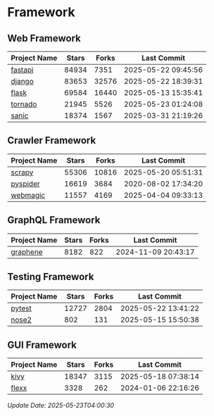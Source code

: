 # Framework

## Web Framework
| Project Name | Stars | Forks | Last Commit |
| ------------ | ----- | ----- | ----------- |
| [fastapi](https://github.com/fastapi/fastapi) | 84934 | 7351 | 2025-05-22 09:45:56 |
| [django](https://github.com/django/django) | 83653 | 32576 | 2025-05-22 18:39:31 |
| [flask](https://github.com/pallets/flask) | 69584 | 16440 | 2025-05-13 15:35:41 |
| [tornado](https://github.com/tornadoweb/tornado) | 21945 | 5526 | 2025-05-23 01:24:08 |
| [sanic](https://github.com/sanic-org/sanic) | 18374 | 1567 | 2025-03-31 21:19:26 |

## Crawler Framework
| Project Name | Stars | Forks | Last Commit |
| ------------ | ----- | ----- | ----------- |
| [scrapy](https://github.com/scrapy/scrapy) | 55306 | 10816 | 2025-05-20 05:51:31 |
| [pyspider](https://github.com/binux/pyspider) | 16619 | 3684 | 2020-08-02 17:34:20 |
| [webmagic](https://github.com/code4craft/webmagic) | 11557 | 4169 | 2025-04-04 09:33:13 |

## GraphQL Framework
| Project Name | Stars | Forks | Last Commit |
| ------------ | ----- | ----- | ----------- |
| [graphene](https://github.com/graphql-python/graphene) | 8182 | 822 | 2024-11-09 20:43:17 |

## Testing Framework
| Project Name | Stars | Forks | Last Commit |
| ------------ | ----- | ----- | ----------- |
| [pytest](https://github.com/pytest-dev/pytest) | 12727 | 2804 | 2025-05-22 13:41:22 |
| [nose2](https://github.com/nose-devs/nose2) | 802 | 131 | 2025-05-15 15:50:38 |

## GUI Framework
| Project Name | Stars | Forks | Last Commit |
| ------------ | ----- | ----- | ----------- |
| [kivy](https://github.com/kivy/kivy) | 18347 | 3115 | 2025-05-18 07:38:14 |
| [flexx](https://github.com/flexxui/flexx) | 3328 | 262 | 2024-01-06 22:16:26 |

*Update Date: 2025-05-23T04:00:30*